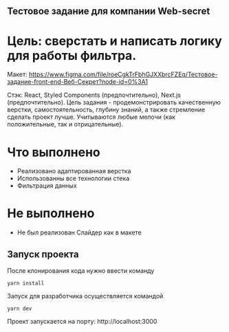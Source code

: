 ## Тестовое задание для компании Web-secret
# Цель: сверстать и написать логику для работы фильтра.
Макет: https://www.figma.com/file/roeCgkTrFbhGJXXbrcFZEq/Тестовое-задание-front-end-Веб-Секрет?node-id=0%3A1 

Стэк: React, Styled Components (предпочтительно), Next.js (предпочтительно).
Цель задания - продемонстрировать  качественную верстки, самостоятельность, глубину знаний, а также стремление сделать проект лучше. Учитываются любые мелочи (как положительные, так и отрицательные).

# Что выполнено
- Реализовано адаптированная верстка
- Использованны все технологии стека
- Фильтрация данных
# Не выполнено
- Не был реализован Слайдер как в макете



## Запуск проекта
После клонирования кода нужно ввести команду
```
yarn install
```
Запуск для разработчика осуществляется командой
```
yarn dev
```

Проект запускается на порту: http://localhost:3000
